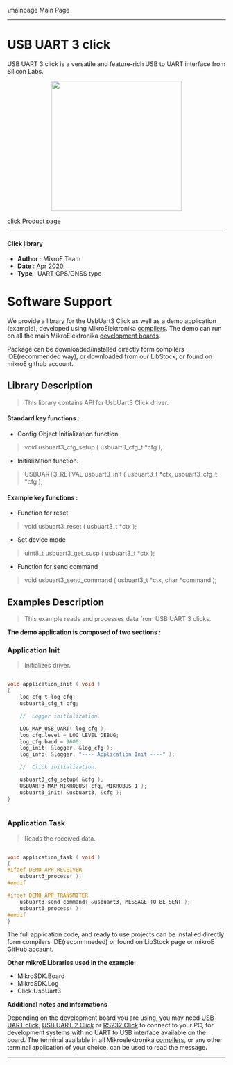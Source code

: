\mainpage Main Page
 
---
# USB UART 3 click

USB UART 3 click is a versatile and feature-rich USB to UART interface from Silicon Labs.

<p align="center">
  <img src="https://download.mikroe.com/images/click_for_ide/usbuart3_click.png" height=300px>
</p>

[click Product page](<https://www.mikroe.com/usb-uart-3-click>)

---


#### Click library 

- **Author**        : MikroE Team
- **Date**          : Apr 2020.
- **Type**          : UART GPS/GNSS type


# Software Support

We provide a library for the UsbUart3 Click 
as well as a demo application (example), developed using MikroElektronika 
[compilers](https://shop.mikroe.com/compilers). 
The demo can run on all the main MikroElektronika [development boards](https://shop.mikroe.com/development-boards).

Package can be downloaded/installed directly form compilers IDE(recommended way), or downloaded from our LibStock, or found on mikroE github account. 

## Library Description

> This library contains API for UsbUart3 Click driver.

#### Standard key functions :

- Config Object Initialization function.
> void usbuart3_cfg_setup ( usbuart3_cfg_t *cfg ); 
 
- Initialization function.
> USBUART3_RETVAL usbuart3_init ( usbuart3_t *ctx, usbuart3_cfg_t *cfg );

#### Example key functions :

- Function for reset
> void usbuart3_reset ( usbuart3_t *ctx );
 
- Set device mode
> uint8_t usbuart3_get_susp ( usbuart3_t *ctx );

- Function for send command
> void usbuart3_send_command ( usbuart3_t *ctx, char *command );

## Examples Description

> This example reads and processes data from USB UART 3 clicks.

**The demo application is composed of two sections :**

### Application Init 

> Initializes driver.

```c

void application_init ( void )
{
    log_cfg_t log_cfg;
    usbuart3_cfg_t cfg;

    //  Logger initialization.

    LOG_MAP_USB_UART( log_cfg );
    log_cfg.level = LOG_LEVEL_DEBUG;
    log_cfg.baud = 9600;
    log_init( &logger, &log_cfg );
    log_info( &logger, "---- Application Init ----" );

    //  Click initialization.

    usbuart3_cfg_setup( &cfg );
    USBUART3_MAP_MIKROBUS( cfg, MIKROBUS_1 );
    usbuart3_init( &usbuart3, &cfg );
}
  
```

### Application Task

> Reads the received data.

```c

void application_task ( void )
{
#ifdef DEMO_APP_RECEIVER
    usbuart3_process( );
#endif

#ifdef DEMO_APP_TRANSMITER
    usbuart3_send_command( &usbuart3, MESSAGE_TO_BE_SENT );
    usbuart3_process( );
#endif
} 

```

The full application code, and ready to use projects can be  installed directly form compilers IDE(recommneded) or found on LibStock page or mikroE GitHub accaunt.

**Other mikroE Libraries used in the example:** 

- MikroSDK.Board
- MikroSDK.Log
- Click.UsbUart3

**Additional notes and informations**

Depending on the development board you are using, you may need 
[USB UART click](https://shop.mikroe.com/usb-uart-click), 
[USB UART 2 Click](https://shop.mikroe.com/usb-uart-2-click) or 
[RS232 Click](https://shop.mikroe.com/rs232-click) to connect to your PC, for 
development systems with no UART to USB interface available on the board. The 
terminal available in all Mikroelektronika 
[compilers](https://shop.mikroe.com/compilers), or any other terminal application 
of your choice, can be used to read the message.



---
